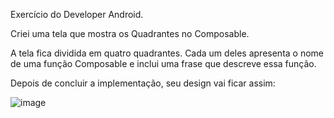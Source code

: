 Exercício do Developer Android.

Criei uma tela que mostra os Quadrantes no Composable.

A tela fica dividida em quatro quadrantes. Cada um deles apresenta o nome de uma função Composable e inclui uma frase que descreve essa função.

Depois de concluir a implementação, seu design vai ficar assim:

![image](https://github.com/user-attachments/assets/518beb3b-4d9c-44c1-b49a-8a384c38a546)
